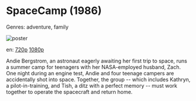 # SpaceCamp (1986)

Genres: adventure, family

![poster](http://image.tmdb.org/t/p/w500/nPOagP0VcfmvFwwpDkHB95XaD7V.jpg)

en:
  [720p](magnet:?xt=urn:btih:DB07A9489A3212FF6151507B0081F711BE1FB0E0&tr=udp://glotorrents.pw:6969/announce&tr=udp://tracker.opentrackr.org:1337/announce&tr=udp://torrent.gresille.org:80/announce&tr=udp://tracker.openbittorrent.com:80&tr=udp://tracker.coppersurfer.tk:6969&tr=udp://tracker.leechers-paradise.org:6969&tr=udp://p4p.arenabg.ch:1337&tr=udp://tracker.internetwarriors.net:1337)
  [1080p](magnet:?xt=urn:btih:4FA88E002356CF9E1EAEEC2AF094F2AE94CF8277&tr=udp://glotorrents.pw:6969/announce&tr=udp://tracker.opentrackr.org:1337/announce&tr=udp://torrent.gresille.org:80/announce&tr=udp://tracker.openbittorrent.com:80&tr=udp://tracker.coppersurfer.tk:6969&tr=udp://tracker.leechers-paradise.org:6969&tr=udp://p4p.arenabg.ch:1337&tr=udp://tracker.internetwarriors.net:1337)
  


Andie Bergstrom, an astronaut eagerly awaiting her first trip to space, runs a summer camp for teenagers with her NASA-employed husband, Zach. One night during an engine test, Andie and four teenage campers are accidentally shot into space. Together, the group -- which includes Kathryn, a pilot-in-training, and Tish, a ditz with a perfect memory -- must work together to operate the spacecraft and return home.
